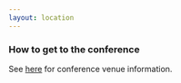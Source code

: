 ```yaml
---
layout: location
---
```


### How to get to the conference
See [here](https://buildsys.acm.org/2022/venue/) for conference venue information.

<!-- You can adapt the design as well as the section shown on the map by copying the `assets/js/main.js` from the theme's repository and editing it. See also the subsection [Location / Room Overview](https://github.com/DigitaleGesellschaft/jekyll-theme-conference/#location--room-overview) section of the theme's README file. -->